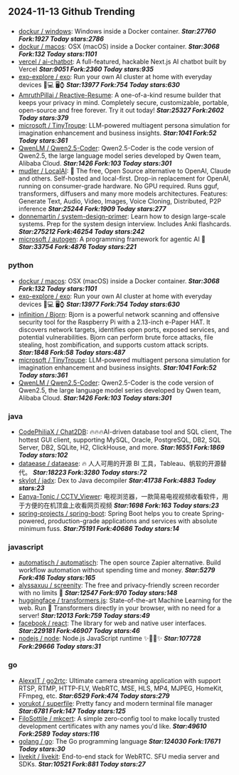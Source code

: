 ## 2024-11-13 Github Trending

### 
* [dockur / windows](https://github.com/dockur/windows): Windows inside a Docker container. ***Star:27760 Fork:1927 Today stars:2786***
* [dockur / macos](https://github.com/dockur/macos): OSX (macOS) inside a Docker container. ***Star:3068 Fork:132 Today stars:1101***
* [vercel / ai-chatbot](https://github.com/vercel/ai-chatbot): A full-featured, hackable Next.js AI chatbot built by Vercel ***Star:9051 Fork:2360 Today stars:935***
* [exo-explore / exo](https://github.com/exo-explore/exo): Run your own AI cluster at home with everyday devices 📱💻 🖥️⌚ ***Star:13977 Fork:754 Today stars:630***
* [AmruthPillai / Reactive-Resume](https://github.com/AmruthPillai/Reactive-Resume): A one-of-a-kind resume builder that keeps your privacy in mind. Completely secure, customizable, portable, open-source and free forever. Try it out today! ***Star:25327 Fork:2602 Today stars:379***
* [microsoft / TinyTroupe](https://github.com/microsoft/TinyTroupe): LLM-powered multiagent persona simulation for imagination enhancement and business insights. ***Star:1041 Fork:52 Today stars:361***
* [QwenLM / Qwen2.5-Coder](https://github.com/QwenLM/Qwen2.5-Coder): Qwen2.5-Coder is the code version of Qwen2.5, the large language model series developed by Qwen team, Alibaba Cloud. ***Star:1426 Fork:103 Today stars:301***
* [mudler / LocalAI](https://github.com/mudler/LocalAI): 🤖 The free, Open Source alternative to OpenAI, Claude and others. Self-hosted and local-first. Drop-in replacement for OpenAI, running on consumer-grade hardware. No GPU required. Runs gguf, transformers, diffusers and many more models architectures. Features: Generate Text, Audio, Video, Images, Voice Cloning, Distributed, P2P inference ***Star:25244 Fork:1909 Today stars:277***
* [donnemartin / system-design-primer](https://github.com/donnemartin/system-design-primer): Learn how to design large-scale systems. Prep for the system design interview. Includes Anki flashcards. ***Star:275212 Fork:46254 Today stars:242***
* [microsoft / autogen](https://github.com/microsoft/autogen): A programming framework for agentic AI 🤖 ***Star:33754 Fork:4876 Today stars:221***

### python
* [dockur / macos](https://github.com/dockur/macos): OSX (macOS) inside a Docker container. ***Star:3068 Fork:132 Today stars:1101***
* [exo-explore / exo](https://github.com/exo-explore/exo): Run your own AI cluster at home with everyday devices 📱💻 🖥️⌚ ***Star:13977 Fork:754 Today stars:630***
* [infinition / Bjorn](https://github.com/infinition/Bjorn): Bjorn is a powerful network scanning and offensive security tool for the Raspberry Pi with a 2.13-inch e-Paper HAT. It discovers network targets, identifies open ports, exposed services, and potential vulnerabilities. Bjorn can perform brute force attacks, file stealing, host zombification, and supports custom attack scripts. ***Star:1848 Fork:58 Today stars:487***
* [microsoft / TinyTroupe](https://github.com/microsoft/TinyTroupe): LLM-powered multiagent persona simulation for imagination enhancement and business insights. ***Star:1041 Fork:52 Today stars:361***
* [QwenLM / Qwen2.5-Coder](https://github.com/QwenLM/Qwen2.5-Coder): Qwen2.5-Coder is the code version of Qwen2.5, the large language model series developed by Qwen team, Alibaba Cloud. ***Star:1426 Fork:103 Today stars:301***

### java
* [CodePhiliaX / Chat2DB](https://github.com/CodePhiliaX/Chat2DB): 🔥🔥🔥AI-driven database tool and SQL client, The hottest GUI client, supporting MySQL, Oracle, PostgreSQL, DB2, SQL Server, DB2, SQLite, H2, ClickHouse, and more. ***Star:16551 Fork:1869 Today stars:102***
* [dataease / dataease](https://github.com/dataease/dataease): 🔥 人人可用的开源 BI 工具，Tableau、帆软的开源替代。 ***Star:18223 Fork:3280 Today stars:72***
* [skylot / jadx](https://github.com/skylot/jadx): Dex to Java decompiler ***Star:41738 Fork:4883 Today stars:23***
* [Eanya-Tonic / CCTV_Viewer](https://github.com/Eanya-Tonic/CCTV_Viewer): 电视浏览器，一款简易电视视频收看软件，用于方便的在机顶盒上收看网页视频 ***Star:1698 Fork:163 Today stars:23***
* [spring-projects / spring-boot](https://github.com/spring-projects/spring-boot): Spring Boot helps you to create Spring-powered, production-grade applications and services with absolute minimum fuss. ***Star:75191 Fork:40686 Today stars:14***

### javascript
* [automatisch / automatisch](https://github.com/automatisch/automatisch): The open source Zapier alternative. Build workflow automation without spending time and money. ***Star:5279 Fork:416 Today stars:165***
* [alyssaxuu / screenity](https://github.com/alyssaxuu/screenity): The free and privacy-friendly screen recorder with no limits 🎥 ***Star:12547 Fork:970 Today stars:148***
* [huggingface / transformers.js](https://github.com/huggingface/transformers.js): State-of-the-art Machine Learning for the web. Run 🤗 Transformers directly in your browser, with no need for a server! ***Star:12013 Fork:759 Today stars:49***
* [facebook / react](https://github.com/facebook/react): The library for web and native user interfaces. ***Star:229181 Fork:46907 Today stars:46***
* [nodejs / node](https://github.com/nodejs/node): Node.js JavaScript runtime ✨🐢🚀✨ ***Star:107728 Fork:29666 Today stars:31***

### go
* [AlexxIT / go2rtc](https://github.com/AlexxIT/go2rtc): Ultimate camera streaming application with support RTSP, RTMP, HTTP-FLV, WebRTC, MSE, HLS, MP4, MJPEG, HomeKit, FFmpeg, etc. ***Star:6529 Fork:474 Today stars:279***
* [yorukot / superfile](https://github.com/yorukot/superfile): Pretty fancy and modern terminal file manager ***Star:6781 Fork:147 Today stars:125***
* [FiloSottile / mkcert](https://github.com/FiloSottile/mkcert): A simple zero-config tool to make locally trusted development certificates with any names you'd like. ***Star:49610 Fork:2589 Today stars:116***
* [golang / go](https://github.com/golang/go): The Go programming language ***Star:124030 Fork:17671 Today stars:30***
* [livekit / livekit](https://github.com/livekit/livekit): End-to-end stack for WebRTC. SFU media server and SDKs. ***Star:10521 Fork:881 Today stars:27***
